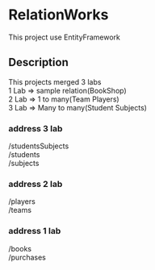 # RelationWorks  
This project use EntityFramework    

## Description    
This projects merged 3 labs  
1 Lab => sample relation(BookShop)    
2 Lab => 1 to many(Team Players)    
3 Lab => Many to many(Student Subjects)   

### address 3 lab  
/studentsSubjects  
/students  
/subjects  
### address 2 lab  
/players  
/teams   
### address 1 lab  
/books   
/purchases   

